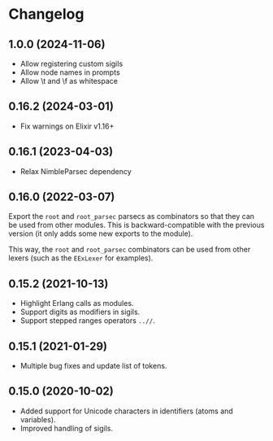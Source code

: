 # Changelog

## 1.0.0 (2024-11-06)

* Allow registering custom sigils
* Allow node names in prompts
* Allow \t and \f as whitespace

## 0.16.2 (2024-03-01)

* Fix warnings on Elixir v1.16+

## 0.16.1 (2023-04-03)

* Relax NimbleParsec dependency

## 0.16.0 (2022-03-07)

Export the `root` and `root_parsec` parsecs as combinators so that they can
be used from other modules. This is backward-compatible with the previous version
(it only adds some new exports to the module).

This way, the `root` and `root_parsec` combinators can be used from other lexers
(such as the `EExLexer` for examples).

## 0.15.2 (2021-10-13)

* Highlight Erlang calls as modules.
* Support digits as modifiers in sigils.
* Support stepped ranges operators `..//`.

## 0.15.1 (2021-01-29)

* Multiple bug fixes and update list of tokens.

## 0.15.0 (2020-10-02)

* Added support for Unicode characters in identifiers (atoms and variables).
* Improved handling of sigils.
